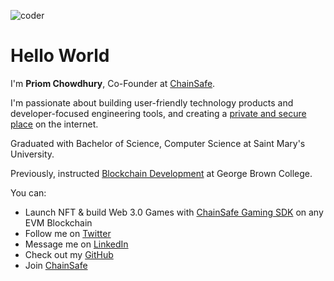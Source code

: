 ![coder](/priom.jpg)

# Hello World
I'm **Priom Chowdhury**, Co-Founder at [ChainSafe](https://chainsafe.io). 

I'm passionate about building user-friendly technology products and developer-focused engineering tools, and creating a [private and secure place](https://medium.com/chainsafe-systems/introducing-chainsafe-files-3eedabdec922) on the internet.

Graduated with Bachelor of Science, Computer Science at Saint Mary's University.

Previously, instructed [Blockchain Development](https://www.georgebrown.ca/programs/blockchain-development-program-t175) at George Brown College.

You can:
- Launch NFT & build Web 3.0 Games with [ChainSafe Gaming SDK](https://gaming.chainsafe.io/) on any EVM Blockchain
- Follow me on [Twitter](https://twitter.com/0xPriom)
- Message me on [LinkedIn](https://linkedin.com/in/0xPriom)
- Check out my [GitHub](https://github.com/priom)
- Join [ChainSafe](https://chainsafe.io/careers)
